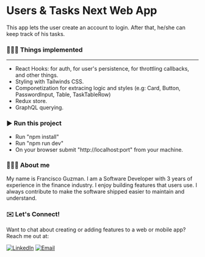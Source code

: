 # Users & Tasks Next Web App

This app lets the user create an account to login. After that, he/she can keep track of his tasks.

### 👨🏼‍💻 Things implemented

---

- React Hooks: for auth, for user's persistence, for throttling callbacks, and other things.
- Styling with Tailwinds CSS.
- Componetization for extracing logic and styles (e.g: Card, Button, PasswordInput, Table, TaskTableRow)
- Redux store.
- GraphQL querying.

### ▶️ Run this project

- Run "npm install"
- Run "npm run dev"
- On your browser submit "http://localhost:port" from your machine.

### 👨🏼‍💻 About me

My name is Francisco Guzman. I am a Software Developer with 3 years of experience in the finance industry. I enjoy building features that users use. I always contribute to make the software shipped easier to maintain and understand.

### ✉️ Let's Connect!

Want to chat about creating or adding features to a web or mobile app? Reach me out at:

[![LinkedIn](https://img.shields.io/badge/LinkedIn-0077B5?style=flat-square&logo=linkedin&logoColor=white)](https://www.linkedin.com/in/francisco123456789/) [![Email](https://img.shields.io/badge/Email-red?style=flat-square&logo=gmail&logoColor=white)](mailto:fguzman53000@gmail.com)
